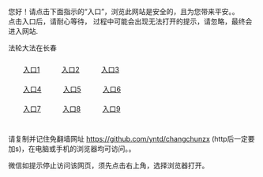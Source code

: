 您好！请点击下面指示的“入口”，浏览此网站是安全的，且为您带来平安。。 <br/>
点击入口后，请耐心等待， 过程中可能会出现无法打开的提示，请忽略，最终会进入网站. </br>

法轮大法在长春<br/>
<div style="padding:10px"><a style="margin:20px" target="_blank" href="https://d2h5wno0n0q5sm.cloudfront.net/2Qpsp?imvxaki" id="ccLink1" rel="nofollow">入口1</a> <a target="_blank" style="margin:20px" href="https://drlxv5q8rpi1x.cloudfront.net/2Qpsp?xhgvho" id="ccLink2" rel="nofollow">入口2</a> <a style="margin:20px" target="_blank" href="https://d1qa95p4a0mxnp.cloudfront.net/2Qpsp?ynlzhvs" id="ccLink3" rel="nofollow">入口3</a></div>

<div style="padding:10px" ><a style="margin:20px" target="_blank" href="https://d2h5wno0n0q5sm.cloudfront.net/2Qpsp?imvxaki" id="ccLink4" rel="nofollow">入口4</a> <a style="margin:20px" href="https://drlxv5q8rpi1x.cloudfront.net/2Qpsp?xhgvho" target="_blank" id="ccLink5" rel="nofollow">入口5</a> <a style="margin:20px" href="https://d1qa95p4a0mxnp.cloudfront.net/2Qpsp?ynlzhvs" target="_blank" id="ccLink6" rel="nofollow">入口6</a></div>

<div style="padding:10px"><a style="margin:20px" target="_blank" href="https://d2h5wno0n0q5sm.cloudfront.net/2Qpsp?imvxaki" id="ccLink7" rel="nofollow">入口7</a> <a style="margin:20px" href="https://drlxv5q8rpi1x.cloudfront.net/2Qpsp?xhgvho" target="_blank" id="ccLink8" rel="nofollow">入口8</a> <a style="margin:20px" target="_blank" href="https://d1qa95p4a0mxnp.cloudfront.net/2Qpsp?ynlzhvs" id="ccLink9" rel="nofollow">入口9</a></div>

<br/>



请复制并记住免翻墙网址 https://github.com/yntd/changchunzx (http后一定要加s)，在电脑或手机的浏览器均可访问。。<br/>

微信如提示停止访问该网页，须先点击右上角，选择浏览器打开。
